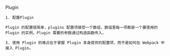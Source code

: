 Plugin

    1. 配置Plugin

    Plugin 的配置很简单，plugins 配置项接受一个数组，数组里每一项都是一个要使用的 Plugin 的实例，Plugin 需要的参数通过构造函数传入。

    3. 使用 Plugin 的难点在于掌握 Plugin 本身提供的配置项，而不是如何在 Webpack 中接入 Plugin。